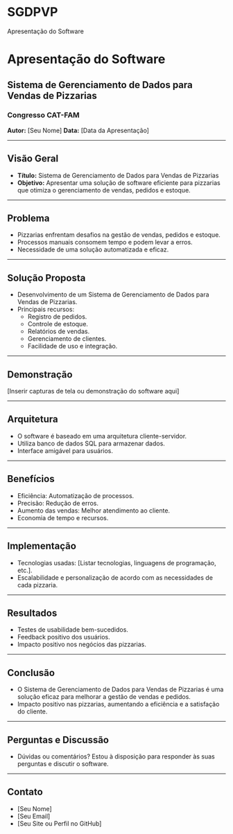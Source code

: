 # SGDPVP
Apresentação do Software
# Apresentação do Software
## Sistema de Gerenciamento de Dados para Vendas de Pizzarias
### Congresso CAT-FAM

**Autor:** [Seu Nome]
**Data:** [Data da Apresentação]

---

## Visão Geral

- **Título:** Sistema de Gerenciamento de Dados para Vendas de Pizzarias
- **Objetivo:** Apresentar uma solução de software eficiente para pizzarias que otimiza o gerenciamento de vendas, pedidos e estoque.

---

## Problema

- Pizzarias enfrentam desafios na gestão de vendas, pedidos e estoque.
- Processos manuais consomem tempo e podem levar a erros.
- Necessidade de uma solução automatizada e eficaz.

---

## Solução Proposta

- Desenvolvimento de um Sistema de Gerenciamento de Dados para Vendas de Pizzarias.
- Principais recursos:
  - Registro de pedidos.
  - Controle de estoque.
  - Relatórios de vendas.
  - Gerenciamento de clientes.
  - Facilidade de uso e integração.

---

## Demonstração

[Inserir capturas de tela ou demonstração do software aqui]

---

## Arquitetura

- O software é baseado em uma arquitetura cliente-servidor.
- Utiliza banco de dados SQL para armazenar dados.
- Interface amigável para usuários.

---

## Benefícios

- Eficiência: Automatização de processos.
- Precisão: Redução de erros.
- Aumento das vendas: Melhor atendimento ao cliente.
- Economia de tempo e recursos.

---

## Implementação

- Tecnologias usadas: [Listar tecnologias, linguagens de programação, etc.].
- Escalabilidade e personalização de acordo com as necessidades de cada pizzaria.

---

## Resultados

- Testes de usabilidade bem-sucedidos.
- Feedback positivo dos usuários.
- Impacto positivo nos negócios das pizzarias.

---

## Conclusão

- O Sistema de Gerenciamento de Dados para Vendas de Pizzarias é uma solução eficaz para melhorar a gestão de vendas e pedidos.
- Impacto positivo nas pizzarias, aumentando a eficiência e a satisfação do cliente.

---

## Perguntas e Discussão

- Dúvidas ou comentários? Estou à disposição para responder às suas perguntas e discutir o software.

---

## Contato

- [Seu Nome]
- [Seu Email]
- [Seu Site ou Perfil no GitHub]

